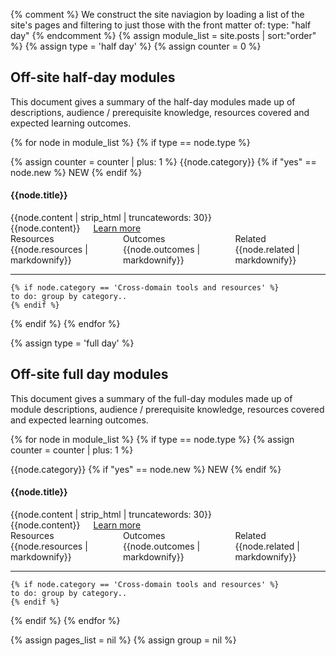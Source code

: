 {% comment %}
We construct the site naviagion by loading a list of the site's pages
and filtering to just those with the front matter of:
  type: "half day"
{% endcomment %}
{% assign module_list = site.posts | sort:"order" %}
{% assign type = 'half day' %}
{% assign counter = 0 %}

<h2>Off-site half-day modules</h2>

<p class="small">This document gives a summary of the half-day modules made up of descriptions, audience / prerequisite knowledge, resources covered and expected learning outcomes.</p>

{% for node in module_list %}
  {% if type == node.type %}
    <div class="module-wrapper" data-category="{{node.category}}" data-new="{{node.new}}">
    {% assign counter = counter | plus: 1 %}
    <span class="label">{{node.category}}</span>
    {% if "yes" == node.new %}
      <span class="tag">NEW</span>
    {% endif %}
    <h4 data-toggle="panel-{{counter}} teaser-{{counter}}">{{node.title}}</h4>
    <div class="" data-toggle="panel-{{counter}} teaser-{{counter}}" id="teaser-{{counter}}" data-toggler data-animate="hinge-in-from-top hide">
      {{node.content | strip_html | truncatewords: 30}}
    </div>
    <div class="row hidden" id="panel-{{counter}}" data-toggler data-animate="hinge-in-from-top">
      <div class="columns medium-7">
        {{node.content}}
        <a href="{{node.url}}" class="readmore">Learn more</a>
      </div>
      <div class="columns medium-5">
        <div><span class="tag">Resources</span><br/>{{node.resources | markdownify}}</div>
        <div><span class="tag">Outcomes</span> <br/>{{node.outcomes | markdownify}}</div>
        <div><span class="tag">Related</span>  <br/>{{node.related | markdownify}}</div>
      </div>
    </div>
    <hr/>
    </div>

    {% if node.category == 'Cross-domain tools and resources' %}
    to do: group by category..
    {% endif %}
  {% endif %}
{% endfor %}

{% assign type = 'full day' %}

<h2>Off-site full day modules</h2>

<p class="small">This document gives a summary of the full-day modules made up of module descriptions, audience / prerequisite knowledge, resources covered and expected learning outcomes.</p>


{% for node in module_list %}
  {% if type == node.type %}
    {% assign counter = counter | plus: 1 %}
    <div class="module-wrapper" data-category="{{node.category}}" data-new="{{node.new}}">
    <span class="label">{{node.category}}</span>
    {% if "yes" == node.new %}
      <span class="tag">NEW</span>
    {% endif %}
    <h4 data-toggle="panel-{{counter}} teaser-{{counter}}">{{node.title}}</h4>
    <div class="" data-toggle="panel-{{counter}} teaser-{{counter}}" id="teaser-{{counter}}" data-toggler data-animate="hinge-in-from-top hide">
      {{node.content | strip_html | truncatewords: 30}}
    </div>
    <div class="row hidden" id="panel-{{counter}}" data-toggler data-animate="hinge-in-from-top">
      <div class="columns medium-7">
        {{node.content}}
        <a href="{{node.url}}" class="readmore">Learn more</a>
      </div>
      <div class="columns medium-5">
        <div><span class="tag">Resources</span><br/>{{node.resources | markdownify}}</div>
        <div><span class="tag">Outcomes</span> <br/>{{node.outcomes | markdownify}}</div>
        <div><span class="tag">Related</span>  <br/>{{node.related | markdownify}}</div>
      </div>
    </div>
    <hr/>
    </div>

    {% if node.category == 'Cross-domain tools and resources' %}
    to do: group by category..
    {% endif %}
  {% endif %}
{% endfor %}


{% assign pages_list = nil %}
{% assign group = nil %}
